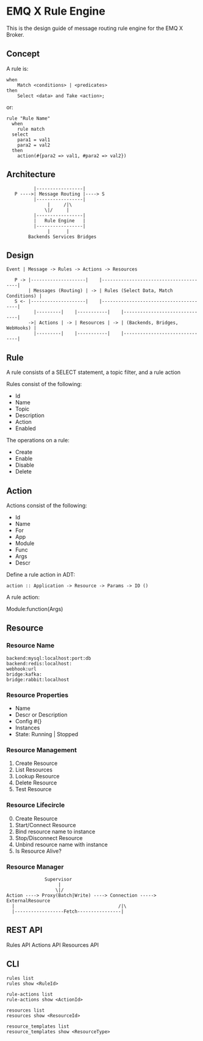 
# EMQ X Rule Engine

This is the design guide of message routing rule engine for the EMQ X Broker.

## Concept

A rule is:

```
when
    Match <conditions> | <predicates>
then
    Select <data> and Take <action>;
```

or:

```
rule "Rule Name"
  when
    rule match
  select
    para1 = val1
    para2 = val2
  then
    action(#{para2 => val1, #para2 => val2})
```

## Architecture

```
          |-----------------|
   P ---->| Message Routing |----> S
          |-----------------|
               |     /|\
              \|/     |
          |-----------------|
          |   Rule Engine   |
          |-----------------|
               |      |
        Backends Services Bridges
```

## Design

```
Event | Message -> Rules -> Actions -> Resources
```

```
   P -> |--------------------|    |---------------------------------------|
        | Messages (Routing) | -> | Rules (Select Data, Match Conditions) |
   S <- |--------------------|    |---------------------------------------|
          |---------|    |-----------|    |-------------------------------|
        ->| Actions | -> | Resources | -> | (Backends, Bridges, WebHooks) |
          |---------|    |-----------|    |-------------------------------|
```



## Rule

A rule consists of a SELECT statement, a topic filter, and a rule action

Rules consist of the following:

- Id
- Name
- Topic
- Description
- Action
- Enabled

The operations on a rule:

- Create
- Enable
- Disable
- Delete



## Action

Actions consist of the following:

- Id
- Name
- For
- App
- Module
- Func
- Args
- Descr

Define a rule action in ADT:

```
action :: Application -> Resource -> Params -> IO ()
```

A rule action:

Module:function(Args)



## Resource

### Resource Name

```
backend:mysql:localhost:port:db
backend:redis:localhost:
webhook:url
bridge:kafka:
bridge:rabbit:localhost
```

### Resource Properties

- Name
- Descr or Description
- Config #{}
- Instances
- State: Running | Stopped

### Resource Management

1. Create Resource
2. List Resources
3. Lookup Resource
4. Delete Resource
5. Test Resource

### Resource Lifecircle

0. Create Resource
1. Start/Connect Resource
2. Bind resource name to instance
3. Stop/Disconnect Resource
4. Unbind resource name with instance
5. Is Resource Alive?

### Resource Manager

```
              Supervisor
                   |
                  \|/
Action ----> Proxy(Batch|Write) ----> Connection -----> ExternalResource
  |                                      /|\
  |------------------Fetch----------------|
```

## REST API

Rules API
Actions API
Resources API

## CLI

```
rules list
rules show <RuleId>

rule-actions list
rule-actions show <ActionId>

resources list
resources show <ResourceId>

resource_templates list
resource_templates show <ResourceType>
```

